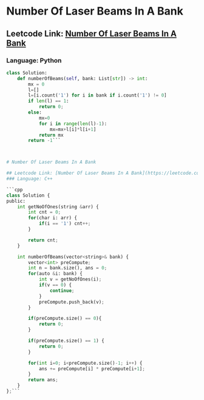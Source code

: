 # Number Of Laser Beams In A Bank

## Leetcode Link: [Number Of Laser Beams In A Bank](https://leetcode.com/problems/number-of-laser-beams-in-a-bank/)
### Language: Python

```py
class Solution:
    def numberOfBeams(self, bank: List[str]) -> int:
        mx = 0
        l=[]
        l=[i.count('1') for i in bank if i.count('1') != 0]
        if len(l) == 1:
            return 0;
        else:
            mx=0
            for i in range(len(l)-1):
                mx=mx+l[i]*l[i+1]
            return mx
        return -1```



# Number Of Laser Beams In A Bank

## Leetcode Link: [Number Of Laser Beams In A Bank](https://leetcode.com/problems/number-of-laser-beams-in-a-bank/)
### Language: C++

```cpp
class Solution {
public:
    int getNoOfOnes(string &arr) {
        int cnt = 0;
        for(char i: arr) {
            if(i == '1') cnt++;
        }

        return cnt;
    }

    int numberOfBeams(vector<string>& bank) {
        vector<int> preCompute;
        int n = bank.size(), ans = 0;
        for(auto &i: bank) {
            int v = getNoOfOnes(i);
            if(v == 0) {
                continue;
            }
            preCompute.push_back(v);
        }

        if(preCompute.size() == 0){
            return 0;
        }

        if(preCompute.size() == 1) {
            return 0;
        }

        for(int i=0; i<preCompute.size()-1; i++) {
            ans += preCompute[i] * preCompute[i+1];
        }
        return ans;
    }
};```



